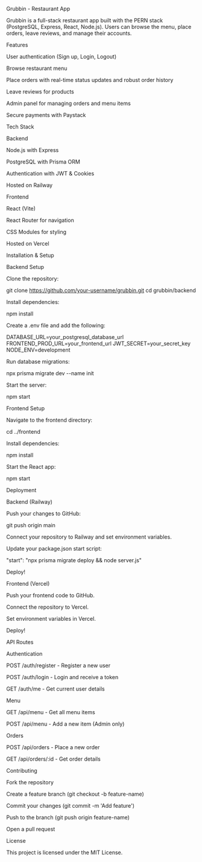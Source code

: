 Grubbin - Restaurant App

Grubbin is a full-stack restaurant app built with the PERN stack (PostgreSQL, Express, React, Node.js). Users can browse the menu, place orders, leave reviews, and manage their accounts.

Features

User authentication (Sign up, Login, Logout)

Browse restaurant menu

Place orders with real-time status updates and robust order history

Leave reviews for products

Admin panel for managing orders and menu items

Secure payments with Paystack

Tech Stack

Backend

Node.js with Express

PostgreSQL with Prisma ORM

Authentication with JWT & Cookies

Hosted on Railway

Frontend

React (Vite)

React Router for navigation

CSS Modules for styling

Hosted on Vercel

Installation & Setup

Backend Setup

Clone the repository:

git clone https://github.com/your-username/grubbin.git
cd grubbin/backend

Install dependencies:

npm install

Create a .env file and add the following:

DATABASE_URL=your_postgresql_database_url
FRONTEND_PROD_URL=your_frontend_url
JWT_SECRET=your_secret_key
NODE_ENV=development

Run database migrations:

npx prisma migrate dev --name init

Start the server:

npm start

Frontend Setup

Navigate to the frontend directory:

cd ../frontend

Install dependencies:

npm install

Start the React app:

npm start

Deployment

Backend (Railway)

Push your changes to GitHub:

git push origin main

Connect your repository to Railway and set environment variables.

Update your package.json start script:

"start": "npx prisma migrate deploy && node server.js"

Deploy!

Frontend (Vercel)

Push your frontend code to GitHub.

Connect the repository to Vercel.

Set environment variables in Vercel.

Deploy!

API Routes

Authentication

POST /auth/register - Register a new user

POST /auth/login - Login and receive a token

GET /auth/me - Get current user details

Menu

GET /api/menu - Get all menu items

POST /api/menu - Add a new item (Admin only)

Orders

POST /api/orders - Place a new order

GET /api/orders/:id - Get order details

Contributing

Fork the repository

Create a feature branch (git checkout -b feature-name)

Commit your changes (git commit -m 'Add feature')

Push to the branch (git push origin feature-name)

Open a pull request

License

This project is licensed under the MIT License.


